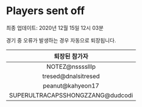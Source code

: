# Players sent off
최종 업데이트: 2020년 12월 15일 12시 03분


경기 중 오류가 발생하는 경우 자동으로 퇴장됩니다.


| 퇴장된 참가자 |
|:---:|
| NOTEZ@nsssslllp |
| tresed@dnalsitresed |
| peanut@kahyeon17 |
| SUPERULTRACAPSSHONGZZANG@dudcodi |